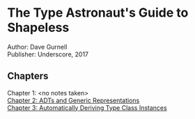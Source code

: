 # The Type Astronaut's Guide to Shapeless
Author: Dave Gurnell  
Publisher: Underscore, 2017

## Chapters
Chapter 1: \<no notes taken>  
[Chapter 2: ADTs and Generic Representations](chapter2.md)  
[Chapter 3: Automatically Deriving Type Class Instances](chapter3.md)  
